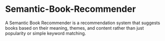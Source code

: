 # Semantic-Book-Recommender
A Semantic Book Recommender is a recommendation system that suggests books based on their meaning, themes, and content rather than just popularity or simple keyword matching. 
